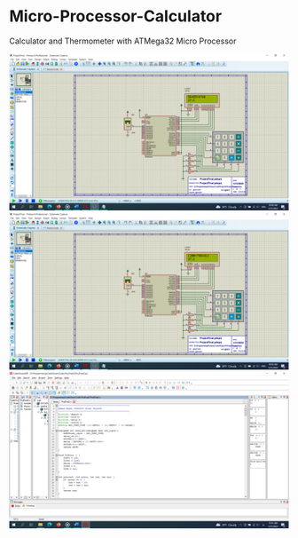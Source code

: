 # Micro-Processor-Calculator
Calculator and Thermometer with ATMega32 Micro Processor

<img src="/Pictures/1.png" alt="">


<img src="/Pictures/2.png" alt="">


<img src="/Pictures/3.png" alt="">
